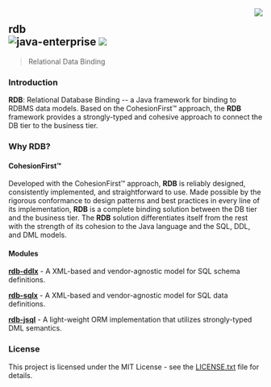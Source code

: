 <img src="https://www.cohesionfirst.org/logo.png" align="right">

## rdb<br>![java-enterprise][java-enterprise] <a href="https://www.cohesionfirst.org/"><img src="https://img.shields.io/badge/CohesionFirst%E2%84%A2--blue.svg"></a>
> Relational Data Binding

### Introduction

**RDB**: Relational Database Binding -- a Java framework for binding to RDBMS data models. Based on the CohesionFirst™ approach, the **RDB** framework provides a strongly-typed and cohesive approach to connect the DB tier to the business tier.

### Why **RDB**?

#### CohesionFirst™

Developed with the CohesionFirst™ approach, **RDB** is reliably designed, consistently implemented, and straightforward to use. Made possible by the rigorous conformance to design patterns and best practices in every line of its implementation, **RDB** is a complete binding solution between the DB tier and the business tier. The **RDB** solution differentiates itself from the rest with the strength of its cohesion to the Java language and the SQL, DDL, and DML models.

#### Modules

[**rdb-ddlx**](https://github.com/libx4j/rdb/tree/master/ddlx) - A XML-based and vendor-agnostic model for SQL schema definitions.

[**rdb-sqlx**](https://github.com/libx4j/rdb/tree/master/sqlx) - A XML-based and vendor-agnostic model for SQL data definitions.

[**rdb-jsql**](https://github.com/libx4j/rdb/tree/master/jsql) - A light-weight ORM implementation that utilizes strongly-typed DML semantics.

### License

This project is licensed under the MIT License - see the [LICENSE.txt](LICENSE.txt) file for details.

[java-enterprise]: https://img.shields.io/badge/java-enterprise-blue.svg